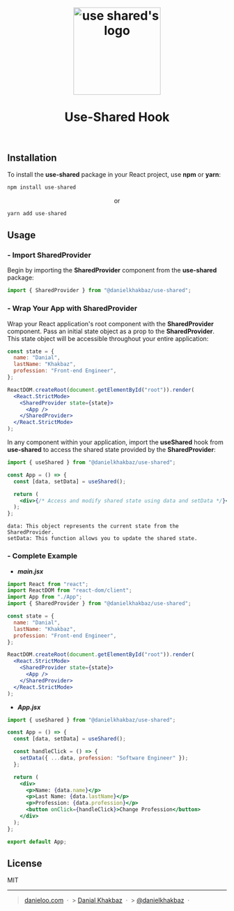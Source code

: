 <h1 align="center">
  <img src="https://github.com/Danielkhakbaz/use-shared/blob/master/assets/use-shared-logo.jpeg" alt="use shared's logo" width="200">
  <br />
  <br />
  Use-Shared Hook
  <br />
  <br />
</h1>

## Installation

To install the **use-shared** package in your React project, use **npm** or **yarn**:

```jsx
npm install use-shared
```

<p align="center">or</p>

```jsx
yarn add use-shared
```

## Usage

### - Import SharedProvider

Begin by importing the **SharedProvider** component from the **use-shared** package:

```jsx
import { SharedProvider } from "@danielkhakbaz/use-shared";
```

### - Wrap Your App with SharedProvider

Wrap your React application's root component with the **SharedProvider** component. Pass an initial state object as a prop to the **SharedProvider**. This state object will be accessible throughout your entire application:

```jsx
const state = {
  name: "Danial",
  lastName: "Khakbaz",
  profession: "Front-end Engineer",
};

ReactDOM.createRoot(document.getElementById("root")).render(
  <React.StrictMode>
    <SharedProvider state={state}>
      <App />
    </SharedProvider>
  </React.StrictMode>
);
```

In any component within your application, import the **useShared** hook from **use-shared** to access the shared state provided by the **SharedProvider**:

```jsx
import { useShared } from "@danielkhakbaz/use-shared";

const App = () => {
  const [data, setData] = useShared();

  return (
    <div>{/* Access and modify shared state using data and setData */}</div>
  );
};
```

`data: This object represents the current state from the SharedProvider.`
<br />
`setData: This function allows you to update the shared state.`

### - Complete Example

- **_main.jsx_**

```jsx
import React from "react";
import ReactDOM from "react-dom/client";
import App from "./App";
import { SharedProvider } from "@danielkhakbaz/use-shared";

const state = {
  name: "Danial",
  lastName: "Khakbaz",
  profession: "Front-end Engineer",
};

ReactDOM.createRoot(document.getElementById("root")).render(
  <React.StrictMode>
    <SharedProvider state={state}>
      <App />
    </SharedProvider>
  </React.StrictMode>
);
```

- **_App.jsx_**

```jsx
import { useShared } from "@danielkhakbaz/use-shared";

const App = () => {
  const [data, setData] = useShared();

  const handleClick = () => {
    setData({ ...data, profession: "Software Engineer" });
  };

  return (
    <div>
      <p>Name: {data.name}</p>
      <p>Last Name: {data.lastName}</p>
      <p>Profession: {data.profession}</p>
      <button onClick={handleClick}>Change Profession</button>
    </div>
  );
};

export default App;
```

## License

MIT

---

> <a href="https://danieloo.vercel.app/" target="_blank">danieloo.com</a> &nbsp;&middot;&nbsp; > <a href="https://github.com/Danielkhakbaz" target="_blank">Danial Khakbaz</a> &nbsp;&middot;&nbsp; > <a href="https://twitter.com/DanielKhakbaz" target="_blank">@danielkhakbaz</a> &nbsp;&middot;&nbsp;
